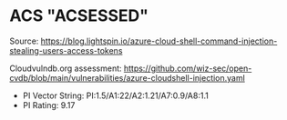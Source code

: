 # ACS "ACSESSED"

Source: https://blog.lightspin.io/azure-cloud-shell-command-injection-stealing-users-access-tokens

Cloudvulndb.org assessment: https://github.com/wiz-sec/open-cvdb/blob/main/vulnerabilities/azure-cloudshell-injection.yaml

- PI Vector String: PI:1.5/A1:22/A2:1.21/A7:0.9/A8:1.1
- PI Rating: 9.17
